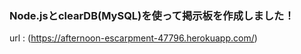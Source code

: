 ### Node.jsとclearDB(MySQL)を使って掲示板を作成しました！

url : (https://afternoon-escarpment-47796.herokuapp.com/)
